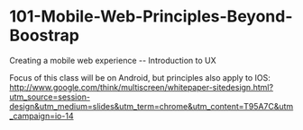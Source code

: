 101-Mobile-Web-Principles-Beyond-Boostrap
=========================================

Creating a mobile web experience -- Introduction to UX


Focus of this class will be on Android, but principles also apply to IOS:
http://www.google.com/think/multiscreen/whitepaper-sitedesign.html?utm_source=session-design&utm_medium=slides&utm_term=chrome&utm_content=T95A7C&utm_campaign=io-14
